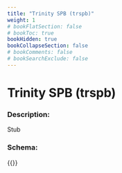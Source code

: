 ```yaml
---
title: "Trinity SPB (trspb)"
weight: 1
# bookFlatSection: false
# bookToc: true
bookHidden: true
bookCollapseSection: false
# bookComments: false
# bookSearchExclude: false
---
```

# Trinity SPB (trspb)

### Description:

Stub

### Schema:

{{<github repo="pkZukan/PokeDocs" file="/LA/Flatbuffers/Animation/trspb.fbs" lang="ts">}}